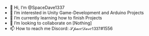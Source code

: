 - 👋 Hi, I’m @SpaceDave1337
- 👀 I’m interested in Unity Game-Development and Arduino Projects
- 🌱 I’m currently learning how to finish Projects
- 💞️ I’m looking to collaborate on [Nothing]
- 📫 How to reach me Discord: 𝒮𝓅𝒶𝒸𝑒𝒟𝒶𝓋𝑒𝟣𝟥𝟥𝟩#1556

<!---
SpaceDave1337/SpaceDave1337 is a ✨ special ✨ repository because its `README.md` (this file) appears on your GitHub profile.
You can click the Preview link to take a look at your changes.
--->

